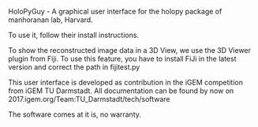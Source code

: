 HoloPyGuy - A graphical user interface for the holopy package of manhoranan lab, Harvard.

To use it, follow their install instructions.

To show the reconstructed image data in a 3D View, we use the 3D Viewer plugin from Fiji.
To use this feature, you have to install FiJi in the latest version and correct the path in fijitest.py

This user interface is developed as contribution in the iGEM competition from iGEM TU Darmstadt.
All documentation can be found by now on 2017.igem.org/Team:TU_Darmstadt/tech/software

The software comes at it is, no warranty.